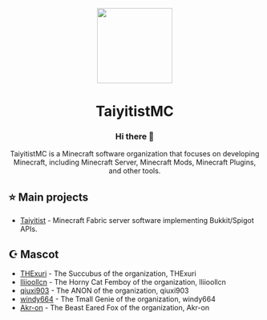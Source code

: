 <p align="center">
  <img height="150px"
    src="https://avatars.githubusercontent.com/u/219121060?s=400&u=e5ae74f1f09edb2a6c7f8ab6cd3a09b1e5d99e3a&v=4"
  />     
  <h1 align="center">TaiyitistMC</h1>
</p>

<h3 align="center">Hi there 👋</h3>
<p align="center">TaiyitistMC is a Minecraft software organization that focuses on developing Minecraft, including Minecraft Server, Minecraft Mods, Minecraft Plugins, and other tools.</p>


## :star: Main projects
- [Taiyitist](https://github.com/TaiyitistMC/Taiyitist) - Minecraft Fabric server software implementing Bukkit/Spigot APIs.

## ☪️  Mascot
- [THExuri](https://github.com/THExuri) - The Succubus of the organization, THExuri
- [lliioollcn](https://github.com/lliioollcn) - The Horny Cat Femboy of the organization, lliioollcn
- [qiuxi903](https://github.com/qiuxi903) - The ANON of the organization, qiuxi903
- [windy664](https://github.com/windy664) - The Tmall Genie of the organization, windy664
- [Akr-on](https://github.com/Akr-on) - The Beast Eared Fox of the organization, Akr-on

